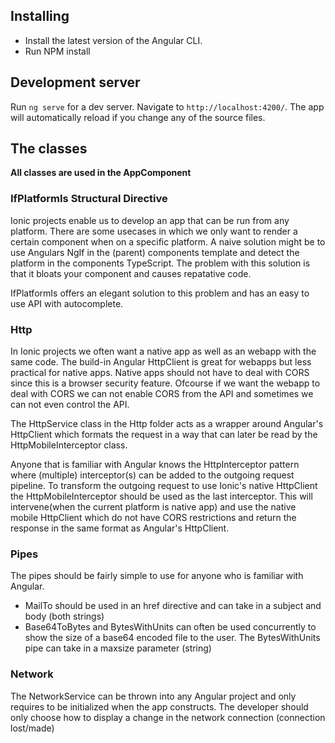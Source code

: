 ## Installing

- Install the latest version of the Angular CLI.
- Run NPM install

## Development server

Run `ng serve` for a dev server. Navigate to `http://localhost:4200/`. The app will automatically reload if you change any of the source files.

## The classes

**All classes are used in the AppComponent**

### IfPlatformIs Structural Directive

Ionic projects enable us to develop an app that can be run from any platform.
There are some usecases in which we only want to render a certain component when on a specific platform.
A naive solution might be to use Angulars NgIf in the (parent) components template and detect the platform in the components TypeScript.
The problem with this solution is that it bloats your component and causes repatative code.

IfPlatformIs offers an elegant solution to this problem and has an easy to use API with autocomplete.

### Http

In Ionic projects we often want a native app as well as an webapp with the same code.
The build-in Angular HttpClient is great for webapps but less practical for native apps.
Native apps should not have to deal with CORS since this is a browser security feature.
Ofcourse if we want the webapp to deal with CORS we can not enable CORS from the API and sometimes we can not even control the API.

The HttpService class in the Http folder acts as a wrapper around Angular's HttpClient which formats the request in a way that can later be read by the HttpMobileInterceptor class.

Anyone that is familiar with Angular knows the HttpInterceptor pattern where (multiple) interceptor(s) can be added to the outgoing request pipeline.
To transform the outgoing request to use Ionic's native HttpClient the HttpMobileInterceptor should be used as the last interceptor.
This will intervene(when the current platform is native app) and use the native mobile HttpClient which do not have CORS restrictions and return the response in the same format as Angular's HttpClient.

### Pipes

The pipes should be fairly simple to use for anyone who is familiar with Angular.

- MailTo should be used in an href directive and can take in a subject and body (both strings)
- Base64ToBytes and BytesWithUnits can often be used concurrently to show the size of a base64 encoded file to the user. The BytesWithUnits pipe can take in a maxsize parameter (string)

### Network

The NetworkService can be thrown into any Angular project and only requires to be initialized when the app constructs.
The developer should only choose how to display a change in the network connection (connection lost/made)
